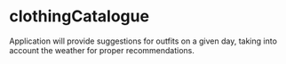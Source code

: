 # clothingCatalogue
Application will provide suggestions for outfits on a given day, taking into account the weather for proper recommendations.
